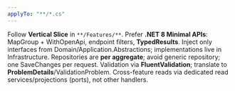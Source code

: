 ```yaml
---
applyTo: "**/*.cs"
---
```

Follow **Vertical Slice** in `**/Features/**`.
Prefer **.NET 8 Minimal APIs**: MapGroup + WithOpenApi, endpoint filters, **TypedResults**.
Inject only interfaces from Domain/Application.Abstractions; implementations live in Infrastructure.
Repositories are **per aggregate**; avoid generic repository; one SaveChanges per request.
Validation via **FluentValidation**; translate to **ProblemDetails**/ValidationProblem.
Cross-feature reads via dedicated read services/projections (ports), not other handlers.
